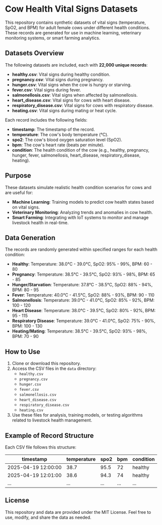 # Cow Health Vital Signs Datasets

This repository contains synthetic datasets of vital signs (temperature, SpO2, and BPM) for adult female cows under different health conditions. These records are generated for use in machine learning, veterinary monitoring systems, or smart farming analytics.

## Datasets Overview

The following datasets are included, each with **22,000 unique records**:

- **healthy.csv**: Vital signs during healthy condition.
- **pregnancy.csv**: Vital signs during pregnancy.
- **hunger.csv**: Vital signs when the cow is hungry or starving.
- **fever.csv**: Vital signs during fever.
- **salmonellosis.csv**: Vital signs when affected by salmonellosis.
- **heart_disease.csv**: Vital signs for cows with heart disease.
- **respiratory_disease.csv**: Vital signs for cows with respiratory disease.
- **heating.csv**: Vital signs during mating or heat cycle.

Each record includes the following fields:
- **timestamp**: The timestamp of the record.
- **temperature**: The cow's body temperature (°C).
- **spo2**: The cow's blood oxygen saturation level (SpO2).
- **bpm**: The cow's heart rate (beats per minute).
- **condition**: The health condition of the cow (e.g., healthy, pregnancy, hunger, fever, salmonellosis, heart_disease, respiratory_disease, heating).

## Purpose

These datasets simulate realistic health condition scenarios for cows and are useful for:
- **Machine Learning**: Training models to predict cow health states based on vital signs.
- **Veterinary Monitoring**: Analyzing trends and anomalies in cow health.
- **Smart Farming**: Integrating with IoT systems to monitor and manage livestock health in real-time.

## Data Generation

The records are randomly generated within specified ranges for each health condition:
- **Healthy**: Temperature: 38.0°C - 39.0°C, SpO2: 95% - 99%, BPM: 60 - 80
- **Pregnancy**: Temperature: 38.5°C - 39.5°C, SpO2: 93% - 98%, BPM: 65 - 85
- **Hunger/Starvation**: Temperature: 37.8°C - 38.5°C, SpO2: 88% - 94%, BPM: 80 - 95
- **Fever**: Temperature: 40.0°C - 41.5°C, SpO2: 88% - 93%, BPM: 90 - 110
- **Salmonellosis**: Temperature: 39.0°C - 41.0°C, SpO2: 85% - 92%, BPM: 100 - 120
- **Heart Disease**: Temperature: 38.0°C - 39.5°C, SpO2: 80% - 92%, BPM: 95 - 115
- **Respiratory Disease**: Temperature: 39.0°C - 41.0°C, SpO2: 75% - 90%, BPM: 100 - 130
- **Heating/Mating**: Temperature: 38.5°C - 39.5°C, SpO2: 93% - 98%, BPM: 70 - 90

## How to Use

1. Clone or download this repository.
2. Access the CSV files in the `data` directory:
   - `healthy.csv`
   - `pregnancy.csv`
   - `hunger.csv`
   - `fever.csv`
   - `salmonellosis.csv`
   - `heart_disease.csv`
   - `respiratory_disease.csv`
   - `heating.csv`
3. Use these files for analysis, training models, or testing algorithms related to livestock health management.

## Example of Record Structure

Each CSV file follows this structure:

| timestamp            | temperature | spo2 | bpm | condition   |
|----------------------|-------------|------|-----|-------------|
| 2025-04-19 12:00:00  | 38.7        | 95.5 | 72  | healthy     |
| 2025-04-19 12:01:00  | 38.6        | 94.3 | 74  | healthy     |
| ...                  | ...         | ...  | ... | ...         |

## License

This repository and data are provided under the MIT License. Feel free to use, modify, and share the data as needed.

